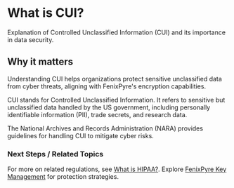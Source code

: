 # What is CUI?

Explanation of Controlled Unclassified Information (CUI) and its importance in data security.


## Why it matters
Understanding CUI helps organizations protect sensitive unclassified data from cyber threats, aligning with FenixPyre's encryption capabilities.

CUI stands for Controlled Unclassified Information. It refers to sensitive but unclassified data handled by the US government, including personally identifiable information (PII), trade secrets, and research data.

The National Archives and Records Administration (NARA) provides guidelines for handling CUI to mitigate cyber risks.

### Next Steps / Related Topics
For more on related regulations, see [What is HIPAA?](/11-references-&-glossary/what-is-hipaa). Explore [FenixPyre Key Management](/02-core-concepts/key-mgmt) for protection strategies.
